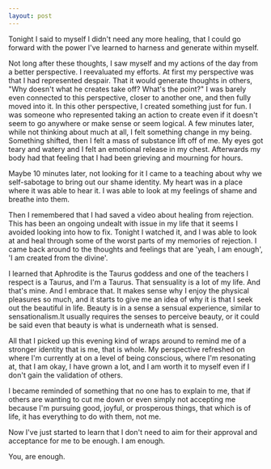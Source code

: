 ```yaml
---
layout: post
---
```


Tonight I said to myself I didn't need any more healing, that I could go forward with the power I've learned to harness and generate within myself.


Not long after these thoughts, I saw myself and my actions of the day from a better perspective. I reevaluated my efforts.
At first my perspective was that I had represented despair. That it would generate thoughts in others, "Why doesn't what he creates take off? What's the point?"
I was barely even connected to this perspective, closer to another one, and then fully moved into it.
In this other perspective, I created something just for fun. I was someone who represented taking an action to create even if it doesn't seem to go anywhere or make sense or seem logical.
A few minutes later, while not thinking about much at all, I felt something change in my being. Something shifted, then I felt a mass of substance lift off of me. My eyes got teary and watery and I felt an emotional release in my chest. Afterwards my body had that feeling that I had been grieving and mourning for hours.

Maybe 10 minutes later, not looking for it I came to a teaching about why we self-sabotage to bring out our shame identity. My heart was in a place where it was able to hear it. I was able to look at my feelings of shame and breathe into them.

Then I remembered that I had saved a video about healing from rejection. This has been an ongoing undealt with issue in my life that it seems I avoided looking into how to fix.
Tonight I watched it, and I was able to look at and heal through some of the worst parts of my memories of rejection. I came back around to the thoughts and feelings that are 'yeah, I am enough', 'I am created from the divine'.

I learned that Aphrodite is the Taurus goddess and one of the teachers I respect is a Taurus, and I'm a Taurus. That sensuality is a lot of my life. And that's mine. And I embrace that. It makes sense why I enjoy the physical pleasures so much, and it starts to give me an idea of why it is that I seek out the beautiful in life. Beauty is in a sense a sensual experience, similar to sensationalism.It usually requires the senses to perceive beauty, or it could be said even that beauty is what is underneath what is sensed.

All that I picked up this evening kind of wraps around to remind me of a stronger identity that is me, that is whole. My perspective refreshed on where I'm currently at on a level of being conscious, where I'm resonating at, that I am okay, I have grown a lot, and I am worth it to myself even if I don't gain the validation of others.

I became reminded of something that no one has to explain to me, that if others are wanting to cut me down or even simply not accepting me because I'm pursuing good, joyful, or prosperous things, that which is of life, it has everything to do with them, not me.

Now I've just started to learn that I don't need to aim for their approval and
acceptance for me to be enough. I am enough.

You, are enough.  
